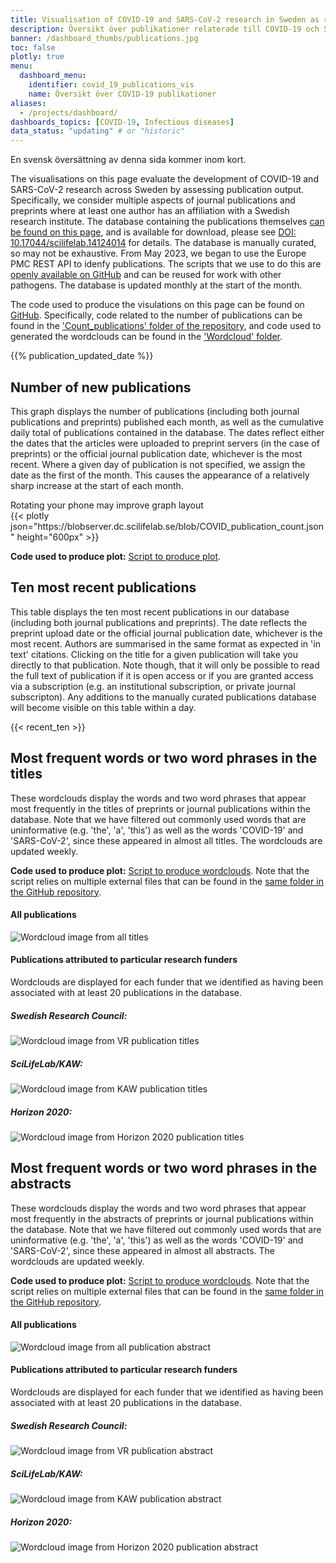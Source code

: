 ```yaml
---
title: Visualisation of COVID-19 and SARS-CoV-2 research in Sweden as reflected in publications
description: Översikt över publikationer relaterade till COVID-19 och SARS-CoV-2 där minst en medförfattare är verksam vid ett svenskt lärosäte. Visar publikationer över tid samt nyckelord/nyckelfraser i publikationerna.
banner: /dashboard_thumbs/publications.jpg
toc: false
plotly: true
menu:
  dashboard_menu:
    identifier: covid_19_publications_vis
    name: Översikt över COVID-19 publikationer
aliases:
  - /projects/dashboard/
dashboards_topics: [COVID-19, Infectious diseases]
data_status: "updating" # or "historic"
---
```


<div class="alert alert-info">
  <i class="bi bi-exclamation-triangle-fill"></i>
  <span>En svensk översättning av denna sida kommer inom kort.</span>
</div>

The visualisations on this page evaluate the development of COVID-19 and SARS-CoV-2 research across Sweden by assessing publication output. Specifically, we consider multiple aspects of journal publications and preprints where at least one author has an affiliation with a Swedish research institute. The database containing the publications themselves [can be found on this page](/publications/), and is available for download, please see [DOI: 10.17044/scilifelab.14124014](https://doi.org/10.17044/scilifelab.14124014) for details. The database is manually curated, so may not be exhaustive. From May 2023, we began to use the Europe PMC REST API to idenfy publications. The scripts that we use to do this are [openly available on GitHub](https://github.com/ScilifelabDataCentre/pathogens-portal-scripts/tree/main/All_publications) and can be reused for work with other pathogens. The database is updated monthly at the start of the month.

The code used to produce the visulations on this page can be found on [GitHub](https://github.com/ScilifelabDataCentre/pathogens-portal-visualisations). Specifically, code related to the number of publications can be found in the ['Count_publications' folder of the repository](https://github.com/ScilifelabDataCentre/pathogens-portal-visualisations/tree/main/Count_publications), and code used to generated the wordclouds can be found in the ['Wordcloud' folder](https://github.com/ScilifelabDataCentre/pathogens-portal-visualisations/tree/main/Wordcloud).

{{% publication_updated_date %}}

## Number of new publications

This graph displays the number of publications (including both journal publications and preprints) published each month, as well as the cumulative daily total of publications contained in the database. The dates reflect either the dates that the articles were uploaded to preprint servers (in the case of preprints) or the official journal publication date, whichever is the most recent. Where a given day of publication is not specified, we assign the date as the first of the month. This causes the appearance of a relatively sharp increase at the start of each month.

<div class="d-md-none alert alert-info">
  Rotating your phone may improve graph layout
</div>

<div class="plot_wrapper mb-3">
  <div class="table-responsive">{{< plotly json="https://blobserver.dc.scilifelab.se/blob/COVID_publication_count.json" height="600px" >}}</div>
</div>

<!-- <div class="table-responsive">
{{< publications_per_month >}}
</div> -->

**Code used to produce plot:** [Script to produce plot](https://github.com/ScilifelabDataCentre/pathogens-portal-visualisations/blob/main/Count_publications/count_publications.py).

## Ten most recent publications

This table displays the ten most recent publications in our database (including both journal publications and preprints). The date reflects the preprint upload date or the official journal publication date, whichever is the most recent. Authors are summarised in the same format as expected in 'in text' citations. Clicking on the title for a given publication will take you directly to that publication. Note though, that it will only be possible to read the full text of publication if it is open access or if you are granted access via a subscription (e.g. an institutional subscription, or private journal subscripton). Any additions to the manually curated publications database will become visible on this table within a day.

<div class="table-responsive">
{{< recent_ten >}}
</div>

## Most frequent words or two word phrases in the titles

These wordclouds display the words and two word phrases that appear most frequently in the titles of preprints or journal publications within the database. Note that we have filtered out commonly used words that are uninformative (e.g. 'the', 'a', 'this') as well as the words 'COVID-19' and 'SARS-CoV-2', since these appeared in almost all titles. The wordclouds are updated weekly.

**Code used to produce plot:** [Script to produce wordclouds](https://github.com/ScilifelabDataCentre/pathogens-portal-visualisations/blob/main/Wordcloud/livewordcloud.py). Note that the script relies on multiple external files that can be found in the [same folder in the GitHub repository](https://github.com/ScilifelabDataCentre/pathogens-portal-visualisations/tree/main/Wordcloud).

#### All publications

<div class="row my-4">
  <div class="col-md-8">
    <img alt="Wordcloud image from all titles" src="https://blobserver.dc.scilifelab.se/blob/covid-portal-titles_all.png">
  </div>
</div>

#### Publications attributed to particular research funders

Wordclouds are displayed for each funder that we identified as having been associated with at least 20 publications in the database.

<div class="container">
  <div class="row mt-2">
    <div class="col-md mr-4">
      <div class="row">
        <h5>Swedish Research Council:</h5>
      </div>
      <div class="row">
        <img alt="Wordcloud image from VR publication titles" src="https://blobserver.dc.scilifelab.se/blob/covid-portal-titles_vr.png">
      </div>
    </div>
    <div class="col-md mr-4">
      <div class="row">
        <h5>SciLifeLab/KAW:</h5>
      </div>
      <div class="row">
        <img alt="Wordcloud image from KAW publication titles" src="https://blobserver.dc.scilifelab.se/blob/covid-portal-titles_kaw.png">
      </div>
    </div>
    <div class="col-md">
      <div class="row">
        <h5>Horizon 2020:</h5>
      </div>
      <div class="row">
        <img alt="Wordcloud image from Horizon 2020 publication titles" src="https://blobserver.dc.scilifelab.se/blob/covid-portal-titles_h2020.png">
      </div>
    </div>
  </div>
</div>

## Most frequent words or two word phrases in the abstracts

These wordclouds display the words and two word phrases that appear most frequently in the abstracts of preprints or journal publications within the database. Note that we have filtered out commonly used words that are uninformative (e.g. 'the', 'a', 'this') as well as the words 'COVID-19' and 'SARS-CoV-2', since these appeared in almost all abstracts. The wordclouds are updated weekly.

**Code used to produce plot:** [Script to produce wordclouds](https://github.com/ScilifelabDataCentre/pathogens-portal-visualisations/blob/main/Wordcloud/livewordcloud.py). Note that the script relies on multiple external files that can be found in the [same folder in the GitHub repository](https://github.com/ScilifelabDataCentre/pathogens-portal-visualisations/tree/main/Wordcloud).

#### All publications

<div class="row my-4">
  <div class="col-md-8">
    <img alt="Wordcloud image from all publication abstract" src="https://blobserver.dc.scilifelab.se/blob/covid-portal-abstracts_all.png">
  </div>
</div>

#### Publications attributed to particular research funders

Wordclouds are displayed for each funder that we identified as having been associated with at least 20 publications in the database.

<div class="container">
  <div class="row mt-2">
    <div class="col-md mr-4">
      <div class="row">
        <h5>Swedish Research Council:</h5>
      </div>
      <div class="row">
        <img alt="Wordcloud image from VR publication abstract" src="https://blobserver.dc.scilifelab.se/blob/covid-portal-abstracts_vr.png">
      </div>
    </div>
    <div class="col-md mr-4">
      <div class="row">
        <h5>SciLifeLab/KAW:</h5>
      </div>
      <div class="row">
        <img alt="Wordcloud image from KAW publication abstract" src="https://blobserver.dc.scilifelab.se/blob/covid-portal-abstracts_kaw.png">
      </div>
    </div>
    <div class="col-md">
      <div class="row">
        <h5>Horizon 2020:</h5>
      </div>
      <div class="row">
        <img alt="Wordcloud image from Horizon 2020 publication abstract" src="https://blobserver.dc.scilifelab.se/blob/covid-portal-abstracts_h2020.png">
      </div>
    </div>
  </div>
</div>
